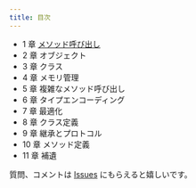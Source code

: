 ```yaml
---
title: 目次
---
```


-   1 章 [メソッド呼び出し](01-method-call)
-   2 章 オブジェクト
-   3 章 クラス
-   4 章 メモリ管理
-   5 章 複雑なメソッド呼び出し
-   6 章 タイプエンコーディング
-   7 章 最適化
-   8 章 クラス定義
-   9 章 継承とプロトコル
-   10 章 メソッド定義
-   11 章 補遺

質問、コメントは [Issues](https://github.com/torus/objc-runtime-book/issues) にもらえると嬉しいです。
